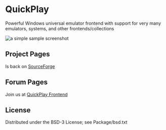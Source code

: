 QuickPlay
=========

Powerful Windows universal emulator frontend with support for very many emulators, systems, and other frontends/collections

![a simple sample screenshot](http://i1291.photobucket.com/albums/b551/tonywoodecode/QuickPlayExample_zps78848d79.png)

## Project Pages

Is back on [SourceForge](http://quickplay.sourceforge.net/)

## Forum Pages

Join us at [QuickPlay Frontend](http://www.forums.quickplayfrontend.com/)


## License

Distributed under the BSD-3 License; see Package/bsd.txt

